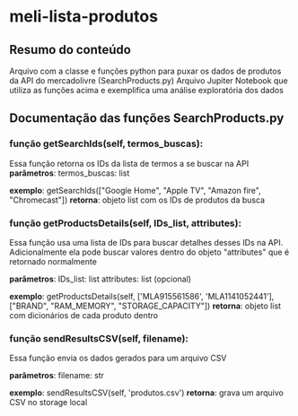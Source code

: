# meli-lista-produtos

## Resumo do conteúdo
Arquivo com a classe e funções python para puxar os dados de produtos da API do mercadolivre (SearchProducts.py)
Arquivo Jupiter Notebook que utiliza as funções acima e exemplifica uma análise exploratória dos dados


## Documentação das funções SearchProducts.py


### função getSearchIds(self, termos_buscas):
  Essa função retorna os IDs da lista de termos a se buscar na API
  **parâmetros**:
    termos_buscas: list
  
  **exemplo**: getSearchIds(["Google Home", "Apple TV", "Amazon fire", "Chromecast"])
 **retorna**:
    objeto list com os IDs de produtos da busca

    
### função getProductsDetails(self, IDs_list, attributes):
  Essa função  usa uma lista de IDs para buscar detalhes desses IDs na API. 
  Adicionalmente ela pode buscar valores dentro do objeto "attributes" que é retornado normalmente
  
  **parâmetros**:
     IDs_list: list
     attributes: list (opcional)
  
  **exemplo**: getProductsDetails(self, ['MLA915561586', 'MLA1141052441'], ["BRAND", "RAM_MEMORY", "STORAGE_CAPACITY"])
  **retorna**:
    objeto list com dicionários de cada produto dentro


    
### função sendResultsCSV(self, filename):
  Essa função envia os dados gerados para um arquivo CSV
  
  **parâmetros**:
     filename: str
     
  
  **exemplo**: sendResultsCSV(self, 'produtos.csv')
  **retorna**:
    grava um arquivo CSV no storage local
    
